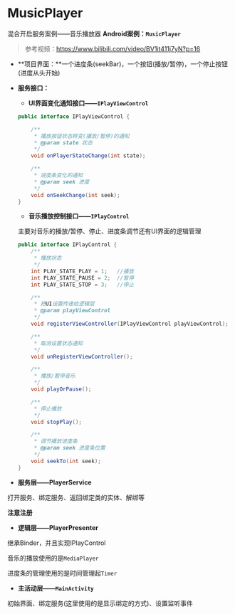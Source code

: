 # MusicPlayer
混合开启服务案例——音乐播放器
**Android案例：`MusicPlayer`**

> 参考视频：<https://www.bilibili.com/video/BV1it411j7yN?p=16>

- **项目界面：**一个进度条(seekBar)，一个按钮(播放/暂停)，一个停止按钮(进度从头开始)

- **服务接口：**

  - **UI界面变化通知接口——`IPlayViewControl`**

  ```java
  public interface IPlayViewControl {
  
      /**
       * 播放按钮状态转变(播放/暂停)的通知
       * @param state 状态
       */
      void onPlayerStateChange(int state);
  
      /**
       * 进度条变化的通知
       * @param seek 进度
       */
      void onSeekChange(int seek);
  }
  ```

  

  - **音乐播放控制接口——`IPlayControl`**

  主要对音乐的播放/暂停、停止、进度条调节还有UI界面的逻辑管理

  ```java
  public interface IPlayControl {
      /**
       * 播放状态
       */
      int PLAY_STATE_PLAY = 1;   //播放
      int PLAY_STATE_PAUSE = 2;  //暂停
      int PLAY_STATE_STOP = 3;   //停止
  
      /**
       * 把UI设置传递给逻辑层
       * @param playViewControl
       */
      void registerViewController(IPlayViewControl playViewControl);
  
      /**
       * 取消设置状态通知
       */
      void unRegisterViewController();
  
      /**
       * 播放/暂停音乐
       */
      void playOrPause();
  
      /**
       * 停止播放
       */
      void stopPlay();
  
      /**
       * 调节播放进度条
       * @param seek 进度条位置
       */
      void seekTo(int seek);
  }
  ```

- **服务层——PlayerService**

打开服务、绑定服务、返回绑定类的实体、解绑等

**注意注册**

- **逻辑层——PlayerPresenter**

继承Binder，并且实现IPlayControl

音乐的播放使用的是`MediaPlayer`

进度条的管理使用的是时间管理起`Timer`

- **主活动层——`MainActivity`**

初始界面、绑定服务(这里使用的是显示绑定的方式)、设置监听事件
